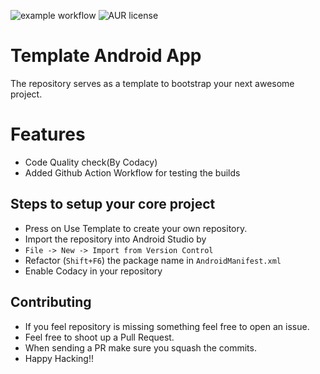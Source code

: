 ![example workflow](https://github.com/RaghavAwasthi/Template/actions/workflows/check.yaml/badge.svg)
![AUR license](https://img.shields.io/aur/license/android-studio)
# Template Android App 
The repository serves as a template to bootstrap your next awesome project.

# Features
- Code Quality check(By Codacy)
- Added Github Action Workflow for testing the builds

## Steps to setup your core project
- Press on Use Template to create your own repository.
- Import the repository into Android Studio by
- `File -> New -> Import from Version Control`
- Refactor (`Shift+F6`) the package name in `AndroidManifest.xml`
- Enable Codacy in your repository

## Contributing
- If you feel repository is missing something feel free to open an issue.
- Feel free to shoot up a Pull Request.
- When sending a PR make sure you squash the commits.
- Happy Hacking!! 

